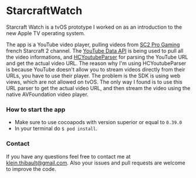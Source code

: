 # StarcraftWatch

Starcraft Watch is a tvOS prototype I worked on as an introduction to the new Apple TV operating system.

The app is a YouTube video player, pulling videos from [SC2 Pro Gaming](https://www.youtube.com/user/SC2OGTV) french Starcraft 2 channel. The [YouTube Data API](https://developers.google.com/youtube/v3/?hl=en) is being used to pull all the video informations, and [HCYoutubeParser](https://github.com/hellozimi/HCYoutubeParser) for parsing the YouTube URL and get the actual video URL. The reason why I'm using HCYoutubeParser is because YouTube doesn't allow you to stream videos directly from their URLs, you have to use their player. The problem is the SDK is using web views, which are not allowed on tvOS. The only way I found is to use this URL parser to get the actual video URL, and then stream the video using the native AVFoundation video player.

### How to start the app


* Make sure to use cocoapods with version superior or equal to `0.39.0`
* In your terminal do `$ pod install`.


### Contact

If you have any questions feel free to contact me at klein.thibault@gmail.com.
Also your issues and pull requests are welcome to improve the code.